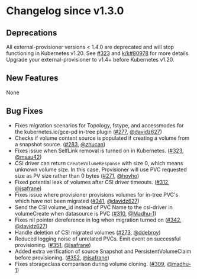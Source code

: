 # Changelog since v1.3.0

## Deprecations

All external-provisioner versions < 1.4.0 are deprecated and will stop
functioning in Kubernetes v1.20. See
[#323](https://github.com/kubernetes-csi/csi-sidecars/pkg/provisioner/pull/323) and
[k/k#80978](https://github.com/kubernetes/kubernetes/pull/80978) for more
details. Upgrade your external-provisioner to v1.4+ before Kubernetes v1.20.

## New Features

None

## Bug Fixes

- Fixes migration scenarios for Topology, fstype, and accessmodes for the kubernetes.io/gce-pd in-tree plugin ([#277](https://github.com/kubernetes-csi/csi-sidecars/pkg/provisioner/pull/277), [@davidz627](https://github.com/davidz627))
- Checks if volume content source is populated if creating a volume from a snapshot source. ([#283](https://github.com/kubernetes-csi/csi-sidecars/pkg/provisioner/pull/283), [@zhucan](https://github.com/zhucan))
- Fixes issue when SelfLink removal is turned on in Kubernetes. ([#323](https://github.com/kubernetes-csi/csi-sidecars/pkg/provisioner/pull/323), [@msau42](https://github.com/msau42))
- CSI driver can return `CreateVolumeResponse` with size 0, which means unknown volume size.
In this case, Provisioner will use PVC requested size as PV size rather than 0 bytes ([#271](https://github.com/kubernetes-csi/csi-sidecars/pkg/provisioner/pull/271), [@hoyho](https://github.com/hoyho))
- Fixed potential leak of volumes after CSI driver timeouts. ([#312](https://github.com/kubernetes-csi/csi-sidecars/pkg/provisioner/pull/312), [@jsafrane](https://github.com/jsafrane))
- Fixes issue where provisioner provisions volumes for in-tree PVC's which have not been migrated ([#341](https://github.com/kubernetes-csi/csi-sidecars/pkg/provisioner/pull/341), [@davidz627](https://github.com/davidz627))
- Send the CSI volume_id instead of  PVC Name to the csi-driver in volumeCreate when datasource  is PVC ([#310](https://github.com/kubernetes-csi/csi-sidecars/pkg/provisioner/pull/310), [@Madhu-1](https://github.com/Madhu-1))
- Fixes nil pointer dereference in log when migration turned on ([#342](https://github.com/kubernetes-csi/csi-sidecars/pkg/provisioner/pull/342), [@davidz627](https://github.com/davidz627))
- Handle deletion of CSI migrated volumes ([#273](https://github.com/kubernetes-csi/csi-sidecars/pkg/provisioner/pull/273), [@ddebroy](https://github.com/ddebroy))
- Reduced logging noise of unrelated PVCs. Emit event on successful provisioning. ([#351](https://github.com/kubernetes-csi/csi-sidecars/pkg/provisioner/pull/351), [@jsafrane](https://github.com/jsafrane))
- Added extra verification of source Snapshot and PersistentVolumeClaim before provisioning. ([#352](https://github.com/kubernetes-csi/csi-sidecars/pkg/provisioner/pull/352), [@jsafrane](https://github.com/jsafrane))
- Fixes storageclass comparison during volume cloning.  ([#309](https://github.com/kubernetes-csi/csi-sidecars/pkg/provisioner/pull/309), [@madhu-1](https://github.com/madhu-1))
